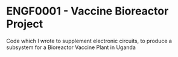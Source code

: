 # ENGF0001 - Vaccine Bioreactor Project

Code which I wrote to supplement electronic circuits, to produce a subsystem for a Bioreactor Vaccine Plant in Uganda
